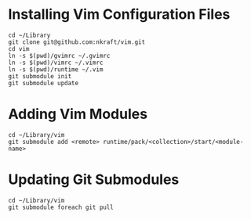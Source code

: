Installing Vim Configuration Files
==================================
```
cd ~/Library
git clone git@github.com:nkraft/vim.git
cd vim
ln -s $(pwd)/gvimrc ~/.gvimrc
ln -s $(pwd)/vimrc ~/.vimrc
ln -s $(pwd)/runtime ~/.vim
git submodule init
git submodule update
```

Adding Vim Modules
==================
```
cd ~/Library/vim
git submodule add <remote> runtime/pack/<collection>/start/<module-name>
```

Updating Git Submodules
=======================
```
cd ~/Library/vim
git submodule foreach git pull
```
